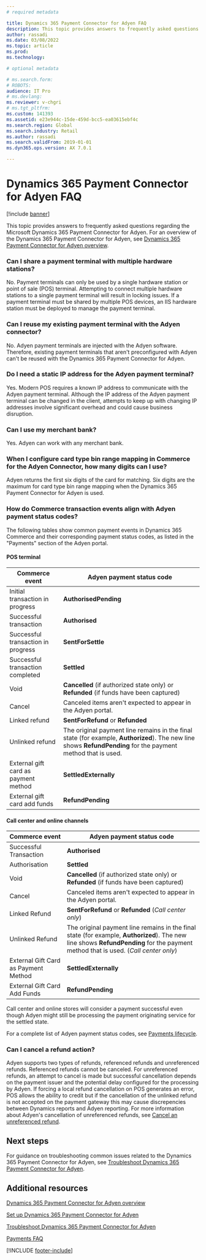 ```yaml
---
# required metadata

title: Dynamics 365 Payment Connector for Adyen FAQ
description: This topic provides answers to frequently asked questions regarding the Microsoft Dynamics 365 Payment Connector for Adyen.
author: rassadi
ms.date: 03/08/2022
ms.topic: article
ms.prod: 
ms.technology: 

# optional metadata

# ms.search.form: 
# ROBOTS: 
audience: IT Pro
# ms.devlang: 
ms.reviewer: v-chgri
# ms.tgt_pltfrm: 
ms.custom: 141393
ms.assetid: e23e944c-15de-459d-bcc5-ea03615ebf4c
ms.search.region: Global
ms.search.industry: Retail
ms.author: rassadi
ms.search.validFrom: 2019-01-01
ms.dyn365.ops.version: AX 7.0.1

---
```


# Dynamics 365 Payment Connector for Adyen FAQ

[!include [banner](../includes/banner.md)]

This topic provides answers to frequently asked questions regarding the Microsoft Dynamics 365 Payment Connector for Adyen. For an overview of the Dynamics 365 Payment Connector for Adyen, see [Dynamics 365 Payment Connector for Adyen overview](adyen-connector.md). 

### Can I share a payment terminal with multiple hardware stations?

No. Payment terminals can only be used by a single hardware station or point of sale (POS) terminal. Attempting to connect multiple hardware stations to a single payment terminal will result in locking issues. If a payment terminal must be shared by multiple POS devices, an IIS hardware station must be deployed to manage the payment terminal. 

### Can I reuse my existing payment terminal with the Adyen connector?

No. Adyen payment terminals are injected with the Adyen software. Therefore, existing payment terminals that aren't preconfigured with Adyen can't be reused with the Dynamics 365 Payment Connector for Adyen.

### Do I need a static IP address for the Adyen payment terminal?

Yes. Modern POS requires a known IP address to communicate with the Adyen payment terminal. Although the IP address of the Adyen payment terminal can be changed in the client, attempts to keep up with changing IP addresses involve significant overhead and could cause business disruption.

### Can I use my merchant bank?

Yes. Adyen can work with any merchant bank.

### When I configure card type bin range mapping in Commerce for the Adyen Connector, how many digits can I use?

Adyen returns the first six digits of the card for matching. Six digits are the maximum for card type bin range mapping when the Dynamics 365 Payment Connector for Adyen is used.

### How do Commerce transaction events align with Adyen payment status codes?

The following tables show common payment events in Dynamics 365 Commerce and their corresponding payment status codes, as listed in the "Payments" section of the Adyen portal.

#### POS terminal

| Commerce event | Adyen payment status code |
|---|---|
| Initial transaction in progress | **AuthorisedPending** |
| Successful transaction | **Authorised** |
| Successful transaction in progress | **SentForSettle** |
| Successful transaction completed | **Settled** |
| Void | **Cancelled** (if authorized state only) or **Refunded** (if funds have been captured) |
| Cancel | Canceled items aren't expected to appear in the Adyen portal. |
| Linked refund | **SentForRefund** or **Refunded** |
| Unlinked refund | The original payment line remains in the final state (for example, **Authorized**). The new line shows **RefundPending** for the payment method that is used. |
| External gift card as payment method | **SettledExternally** |
| External gift card add funds | **RefundPending** |

#### Call center and online channels

| Commerce event | Adyen payment status code |
|---|---|
| Successful Transaction | **Authorised** |
| Authorisation | **Settled** |
| Void | **Cancelled** (if authorized state only) or **Refunded** (if funds have been captured) |
| Cancel | Canceled items aren't expected to appear in the Adyen portal. |
| Linked Refund | **SentForRefund** or **Refunded** (*Call center only*) |
| Unlinked Refund | The original payment line remains in the final state (for example, **Authorized**). The new line shows **RefundPending** for the payment method that is used. (*Call center only*) |
| External Gift Card as Payment Method | **SettledExternally** |
| External Gift Card Add Funds | **RefundPending** |

Call center and online stores will consider a payment successful even though Adyen might still be processing the payment originating service for the settled state.

For a complete list of Adyen payment status codes, see [Payments lifecycle](https://docs.adyen.com/account/payments-lifecycle).

### Can I cancel a refund action?

Adyen supports two types of refunds, referenced refunds and unreferenced refunds. Referenced refunds cannot be canceled. For unreferenced refunds, an attempt to cancel is made but successful cancellation depends on the payment issuer and the potential delay configured for the processing by Adyen. If forcing a local refund cancellation on POS generates an error, POS allows the ability to credit but if the cancellation of the unlinked refund is not accepted on the payment gateway this may cause discrepencies between Dynamics reports and Adyen reporting. For more information about Adyen's cancellation of unreferenced refunds, see [Cancel an unreferenced refund](https://docs.adyen.com/point-of-sale/refund-payment/cancel-unreferenced). 

## Next steps

For guidance on troubleshooting common issues related to the Dynamics 365 Payment Connector for Adyen, see [Troubleshoot Dynamics 365 Payment Connector for Adyen](adyen-connector-troubleshoot.md). 

## Additional resources

[Dynamics 365 Payment Connector for Adyen overview](adyen-connector.md)

[Set up Dynamics 365 Payment Connector for Adyen](adyen-connector-setup.md)

[Troubleshoot Dynamics 365 Payment Connector for Adyen](adyen-connector-troubleshoot.md)

[Payments FAQ](/dynamics365/unified-operations/retail/dev-itpro/payments-retail)

[!INCLUDE [footer-include](../../includes/footer-banner.md)]
